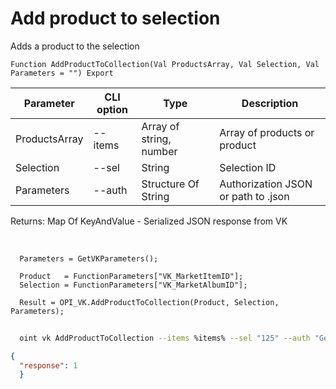 ﻿---
sidebar_position: 5
---

# Add product to selection
 Adds a product to the selection



`Function AddProductToCollection(Val ProductsArray, Val Selection, Val Parameters = "") Export`

  | Parameter | CLI option | Type | Description |
  |-|-|-|-|
  | ProductsArray | --items | Array of string, number | Array of products or product |
  | Selection | --sel | String | Selection ID |
  | Parameters | --auth | Structure Of String | Authorization JSON or path to .json |

  
  Returns:  Map Of KeyAndValue - Serialized JSON response from VK

<br/>




```bsl title="Code example"
  Parameters = GetVKParameters();
  
  Product   = FunctionParameters["VK_MarketItemID"];
  Selection = FunctionParameters["VK_MarketAlbumID"];
  
  Result = OPI_VK.AddProductToCollection(Product, Selection, Parameters);
```



```sh title="CLI command example"
    
  oint vk AddProductToCollection --items %items% --sel "125" --auth "GetVKParameters()"

```

```json title="Result"
{
  "response": 1
  }
```
